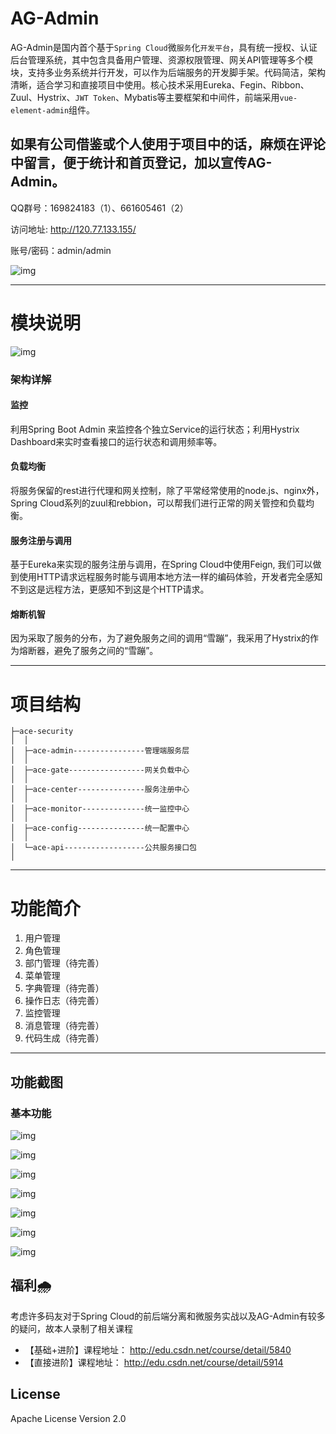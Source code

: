 # AG-Admin
AG-Admin是国内首个基于`Spring Cloud`微`服务`化`开发平台`，具有统一授权、认证后台管理系统，其中包含具备用户管理、资源权限管理、网关API管理等多个模块，支持多业务系统并行开发，可以作为后端服务的开发脚手架。代码简洁，架构清晰，适合学习和直接项目中使用。核心技术采用Eureka、Fegin、Ribbon、Zuul、Hystrix、`JWT Token`、Mybatis等主要框架和中间件，前端采用`vue-element-admin`组件。 

## 如果有公司借鉴或个人使用于项目中的话，麻烦在评论中留言，便于统计和首页登记，加以宣传AG-Admin。

QQ群号：169824183（1）、661605461（2）

访问地址: http://120.77.133.155/

账号/密码：admin/admin

![img](http://ofsc32t59.bkt.clouddn.com/17-09-12/1505228337599.jpg)




---------

# 模块说明
![img](http://ofsc32t59.bkt.clouddn.com/17-09-10/1504972862852.jpg)

### 架构详解
#### 监控
利用Spring Boot Admin 来监控各个独立Service的运行状态；利用Hystrix Dashboard来实时查看接口的运行状态和调用频率等。
#### 负载均衡
将服务保留的rest进行代理和网关控制，除了平常经常使用的node.js、nginx外，Spring Cloud系列的zuul和rebbion，可以帮我们进行正常的网关管控和负载均衡。
#### 服务注册与调用
基于Eureka来实现的服务注册与调用，在Spring Cloud中使用Feign, 我们可以做到使用HTTP请求远程服务时能与调用本地方法一样的编码体验，开发者完全感知不到这是远程方法，更感知不到这是个HTTP请求。
#### 熔断机智
因为采取了服务的分布，为了避免服务之间的调用“雪蹦”，我采用了Hystrix的作为熔断器，避免了服务之间的“雪蹦”。

------
# 项目结构
```
├─ace-security
│  │  
│  ├─ace-admin----------------管理端服务层
│  │  
│  ├─ace-gate-----------------网关负载中心
│  │ 
│  ├─ace-center---------------服务注册中心
│  │   
│  ├─ace-monitor--------------统一监控中心
│  │
│  ├─ace-config---------------统一配置中心
│  │
│  └─ace-api------------------公共服务接口包
│
```

------------
# 功能简介
1. 用户管理
2. 角色管理
3. 部门管理（待完善）
4. 菜单管理
5. 字典管理（待完善）
6. 操作日志（待完善）
8. 监控管理
9. 消息管理（待完善）
10. 代码生成（待完善）

-----


## 功能截图
### 基本功能
![img](http://ofsc32t59.bkt.clouddn.com/17-08-29/1503966669324.jpg)

![img](http://ofsc32t59.bkt.clouddn.com/17-08-30/1504048617941.jpg)

![img](http://ofsc32t59.bkt.clouddn.com/17-08-30/1504048654034.jpg)

![img](http://ofsc32t59.bkt.clouddn.com/17-08-30/1504048702195.jpg)

![img](http://ofsc32t59.bkt.clouddn.com/17-08-30/1504048764658.jpg)

![img](http://ofsc32t59.bkt.clouddn.com/17-08-30/1504048858901.jpg)

![img](http://ofsc32t59.bkt.clouddn.com/17-08-30/1504048938195.jpg)

## 福利🌧
考虑许多码友对于Spring Cloud的前后端分离和微服务实战以及AG-Admin有较多的疑问，故本人录制了相关课程
- 【基础+进阶】课程地址：
http://edu.csdn.net/course/detail/5840
- 【直接进阶】课程地址：
http://edu.csdn.net/course/detail/5914


## License

Apache License Version 2.0





